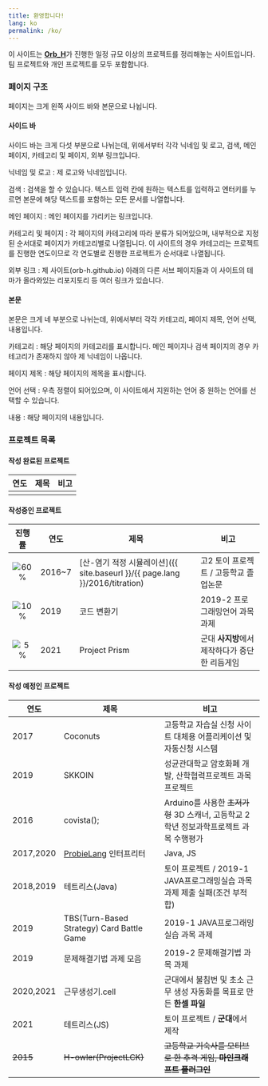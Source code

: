 ```yaml
---
title: 환영합니다!
lang: ko
permalink: /ko/
---
```


이 사이트는 [**Orb_H**](https://github.com/Orb-H)가 진행한 일정 규모 이상의 프로젝트를 정리해놓는 사이트입니다. 팀 프로젝트와 개인 프로젝트를 모두 포함합니다.

### 페이지 구조


페이지는 크게 왼쪽 사이드 바와 본문으로 나뉩니다.

#### 사이드 바

사이드 바는 크게 다섯 부분으로 나뉘는데, 위에서부터 각각 닉네임 및 로고, 검색, 메인 페이지, 카테고리 및 페이지, 외부 링크입니다.

닉네임 및 로고
: 제 로고와 닉네임입니다.

검색
: 검색을 할 수 있습니다. 텍스트 입력 칸에 원하는 텍스트를 입력하고 엔터키를 누르면 본문에 해당 텍스트를 포함하는 모든 문서를 나열합니다.

메인 페이지
: 메인 페이지를 가리키는 링크입니다.

카테고리 및 페이지
: 각 페이지의 카테고리에 따라 분류가 되어있으며, 내부적으로 지정된 순서대로 페이지가 카테고리별로 나열됩니다. 이 사이트의 경우 카테고리는 프로젝트를 진행한 연도이므로 각 연도별로 진행한 프로젝트가 순서대로 나열됩니다.

외부 링크
: 제 사이트(orb-h.github.io) 아래의 다른 서브 페이지들과 이 사이트의 테마가 올라와있는 리포지토리 등 여러 링크가 있습니다.

#### 본문

본문은 크게 네 부분으로 나뉘는데, 위에서부터 각각 카테고리, 페이지 제목, 언어 선택, 내용입니다.

카테고리
: 해당 페이지의 카테고리를 표시합니다. 메인 페이지나 검색 페이지의 경우 카테고리가 존재하지 않아 제 닉네임이 나옵니다.

페이지 제목
: 해당 페이지의 제목을 표시합니다.

언어 선택
: 우측 정렬이 되어있으며, 이 사이트에서 지원하는 언어 중 원하는 언어를 선택할 수 있습니다.

내용
: 해당 페이지의 내용입니다.

### 프로젝트 목록

#### 작성 완료된 프로젝트

|연도|제목|비고|
|-|-|-|
||||

#### 작성중인 프로젝트

|진행률|연도|제목|비고|
|:-:|-|-|-|
|![60%](https://progress-bar.dev/60/)|2016~7|[산-염기 적정 시뮬레이션]({{ site.baseurl }}/{{ page.lang }}/2016/titration)|고2 토이 프로젝트 / 고등학교 졸업논문|
|![10%](https://progress-bar.dev/10/)|2019|코드 변환기|2019-2 프로그래밍언어 과목 과제|
|![5%](https://progress-bar.dev/5/)|2021|Project Prism|군대 **사지방**에서 제작하다가 중단한 리듬게임|

#### 작성 예정인 프로젝트

|연도|제목|비고|
|-|-|-|
|2017|Coconuts|고등학교 자습실 신청 사이트 대체용 어플리케이션 및 자동신청 시스템|
|2019|SKKOIN|성균관대학교 암호화폐 개발, 산학협력프로젝트 과목 프로젝트|
|2016|covista();|Arduino를 사용한 ~~초저가형~~ 3D 스캐너, 고등학교 2학년 정보과학프로젝트 과목 수행평가|
|2017,2020|[ProbieLang](https://heartade.github.io/ProbieLang) 인터프리터|Java, JS|
|2018,2019|테트리스(Java)|토이 프로젝트 / 2019-1 JAVA프로그래밍실습 과목 과제 제출 실패(조건 부적합)|
|2019|TBS(Turn-Based Strategy) Card Battle Game|2019-1 JAVA프로그래밍실습 과목 과제|
|2019|문제해결기법 과제 모음|2019-2 문제해결기법 과목 과제|
|2020,2021|근무생성기.cell|군대에서 불침번 및 초소 근무 생성 자동화를 목표로 만든 **한셀 파일**|
|2021|테트리스(JS)|토이 프로젝트 / **군대**에서 제작|
|~~2015~~|~~H-owler(ProjectLCK)~~|~~고등학교 기숙사를 모티브로 한 추격 게임, **마인크래프트 플러그인**~~|